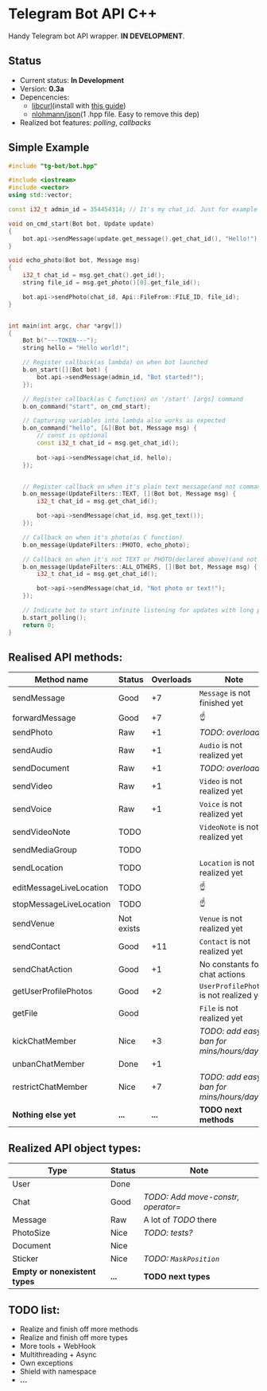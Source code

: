 # Telegram Bot API C++
Handy Telegram bot API wrapper. **IN DEVELOPMENT**.

## Status
- Current status: **In Development**
- Version: __0.3a__
- Depencencies: 
  - [libcurl](https://www.github.com/curl/curl)(install with [this guide](https://curl.haxx.se/docs/install.html))
  - [nlohmann/json](https://www.github.com/nlohmann/json)(1 .hpp file. Easy to remove this dep)
- Realized bot features: *polling*, *callbacks*

## Simple Example

```C++
#include "tg-bot/bot.hpp"

#include <iostream>
#include <vector>
using std::vector;

const i32_t admin_id = 354454314; // It's my chat_id. Just for example needs

void on_cmd_start(Bot bot, Update update)
{
    bot.api->sendMessage(update.get_message().get_chat_id(), "Hello!");
}

void echo_photo(Bot bot, Message msg)
{
    i32_t chat_id = msg.get_chat().get_id();
    string file_id = msg.get_photo()[0].get_file_id();

    bot.api->sendPhoto(chat_id, Api::FileFrom::FILE_ID, file_id);
}


int main(int argc, char *argv[])
{
    Bot b("---TOKEN---");
    string hello = "Hello world!";

    // Register callback(as lambda) on when bot launched
    b.on_start([](Bot bot) {
        bot.api->sendMessage(admin_id, "Bot started!");
    });

    // Register callback(as C function) on '/start' [args] command
    b.on_command("start", on_cmd_start);

    // Capturing variables into lambda also works as expected
    b.on_command("hello", [&](Bot bot, Message msg) {
        // const is optional
        const i32_t chat_id = msg.get_chat_id();
        
        bot->api->sendMessage(chat_id, hello);
    });


    // Register callback on when it's plain text message(and not command obviously)
    b.on_message(UpdateFilters::TEXT, [](Bot bot, Message msg) {
        i32_t chat_id = msg.get_chat_id();

        bot->api->sendMessage(chat_id, msg.get_text());
    });

    // Callback on when it's photo(as C function)
    b.on_message(UpdateFilters::PHOTO, echo_photo);

    // Callback on when it's not TEXT or PHOTO(declared above)(and not command obviously)
    b.on_message(UpdateFilters::ALL_OTHERS, [](Bot bot, Message msg) {
        i32_t chat_id = msg.get_chat_id();

        bot->api->sendMessage(chat_id, "Not photo or text!");
    });

    // Indicate bot to start infinite listening for updates with long polling(Press Ctrl+C to exit)
    b.start_polling();
    return 0;
}

```

## Realised API methods:
|Method name|Status|Overloads|Note|
|---|---|---|---|
|sendMessage|Good|+7|`Message` is not finished yet|
|forwardMessage|Good|+7|☝️|
|sendPhoto|Raw|+1|*TODO: overloads?*|
|sendAudio|Raw|+1|`Audio` is not realized yet|
|sendDocument|Raw|+1|*TODO: overloads?*|
|sendVideo|Raw|+1|`Video` is not realized yet|
|sendVoice|Raw|+1|`Voice` is not realized yet|
|sendVideoNote|TODO||`VideoNote` is not realized yet|
|sendMediaGroup|TODO|||
|sendLocation|TODO||`Location` is not realized yet|
|editMessageLiveLocation|TODO||☝️|
|stopMessageLiveLocation|TODO||☝️|
|sendVenue|Not exists||`Venue` is not realized yet|
|sendContact|Good|+11|`Contact` is not realized yet
|sendChatAction|Good|+1|No constants for chat actions|
|getUserProfilePhotos|Good|+2|`UserProfilePhotos` is not realized yet|
|getFile|Good||`File` is not realized yet|
|kickChatMember|Nice|+3|*TODO: add easy ban for mins/hours/days*|
|unbanChatMember|Done|+1||
|restrictChatMember|Nice|+7|*TODO: add easy ban for mins/hours/days*|
|**Nothing else yet**|**...**|**...**|**TODO next methods**|

## Realized API object types:
|Type|Status|Note|
|---|---|---|
|User|Done||
|Chat|Good|*TODO: Add move-constr, operator=*|
|Message|Raw|A lot of *TODO* there|
|PhotoSize|Nice|*TODO: tests?*|
|Document|Nice||
|Sticker|Nice|*TODO: `MaskPosition`*|
|**Empty or nonexistent types**|**...**|**TODO next types**|

## TODO list:
- Realize and finish off more methods
- Realize and finish off more types
- More tools + WebHook
- Multithreading + Async
- Own exceptions
- Shield with namespace
- **...**